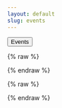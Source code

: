 ```yaml
---
layout: default
slug: events
---
```


<button id="triggerWorkflow">Events</button>

{% raw %}
<script>
document.getElementById('triggerWorkflow').addEventListener('click', () => {
  // Configuration Variables
  const owner = 'marioseixas';
  const repo = 'marioseixas.github.io';
  const workflow_id = 'jekyll.yml'; // Can also be the workflow ID number
  const ref = 'main';
  // It's highly recommended to handle the token securely on the server side
  const personalAccessToken = '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';
  
  const url = `https://api.github.com/repos/${owner}/${repo}/actions/workflows/${workflow_id}/dispatches`;
  
  const data = {
    ref: ref
    // Include inputs here if your workflow requires them
  };
  
  fetch(url, {
    method: 'POST',
    headers: {
      'Authorization': `token ${personalAccessToken}`,
      'Accept': 'application/vnd.github.v3+json',
      'Content-Type': 'application/json'
    },
    body: JSON.stringify(data)
  })
  .then(response => {
    if (response.status === 204) {
      alert('Workflow triggered successfully!');
    } else {
      response.json().then(data => {
        alert(`Failed to trigger workflow: ${data.message}`);
      });
    }
  })
  .catch(error => {
    console.error('Error:', error);
    alert('An error occurred while triggering the workflow.');
  });
});
</script>
{% endraw %}

<!-- Load FullCalendar Library -->
<script src="/assets/js/vendor/fullcalendar/index.global.min.js"></script>

{% raw %}
<script>
  document.addEventListener('DOMContentLoaded', function() {
    var calendarEl = document.getElementById('calendar');
    fetch('/assets/data/events.json')
      .then(response => response.json())
      .then(data => {
        var calendar = new FullCalendar.Calendar(calendarEl, {
          initialView: 'listMonth',
          events: data
        });
        calendar.render();
      })
      .catch(error => {
        console.error('Error loading events:', error);
      });
  });
</script>
{% endraw %}

<div id="calendar"></div>
